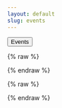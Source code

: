 ```yaml
---
layout: default
slug: events
---
```


<button id="triggerWorkflow">Events</button>

{% raw %}
<script>
document.getElementById('triggerWorkflow').addEventListener('click', () => {
  // Configuration Variables
  const owner = 'marioseixas';
  const repo = 'marioseixas.github.io';
  const workflow_id = 'jekyll.yml'; // Can also be the workflow ID number
  const ref = 'main';
  // It's highly recommended to handle the token securely on the server side
  const personalAccessToken = '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';
  
  const url = `https://api.github.com/repos/${owner}/${repo}/actions/workflows/${workflow_id}/dispatches`;
  
  const data = {
    ref: ref
    // Include inputs here if your workflow requires them
  };
  
  fetch(url, {
    method: 'POST',
    headers: {
      'Authorization': `token ${personalAccessToken}`,
      'Accept': 'application/vnd.github.v3+json',
      'Content-Type': 'application/json'
    },
    body: JSON.stringify(data)
  })
  .then(response => {
    if (response.status === 204) {
      alert('Workflow triggered successfully!');
    } else {
      response.json().then(data => {
        alert(`Failed to trigger workflow: ${data.message}`);
      });
    }
  })
  .catch(error => {
    console.error('Error:', error);
    alert('An error occurred while triggering the workflow.');
  });
});
</script>
{% endraw %}

<!-- Load FullCalendar Library -->
<script src="/assets/js/vendor/fullcalendar/index.global.min.js"></script>

{% raw %}
<script>
  document.addEventListener('DOMContentLoaded', function() {
    var calendarEl = document.getElementById('calendar');
    fetch('/assets/data/events.json')
      .then(response => response.json())
      .then(data => {
        var calendar = new FullCalendar.Calendar(calendarEl, {
          initialView: 'listMonth',
          events: data
        });
        calendar.render();
      })
      .catch(error => {
        console.error('Error loading events:', error);
      });
  });
</script>
{% endraw %}

<div id="calendar"></div>
